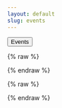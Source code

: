 ```yaml
---
layout: default
slug: events
---
```


<button id="triggerWorkflow">Events</button>

{% raw %}
<script>
document.getElementById('triggerWorkflow').addEventListener('click', () => {
  // Configuration Variables
  const owner = 'marioseixas';
  const repo = 'marioseixas.github.io';
  const workflow_id = 'jekyll.yml'; // Can also be the workflow ID number
  const ref = 'main';
  // It's highly recommended to handle the token securely on the server side
  const personalAccessToken = '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';
  
  const url = `https://api.github.com/repos/${owner}/${repo}/actions/workflows/${workflow_id}/dispatches`;
  
  const data = {
    ref: ref
    // Include inputs here if your workflow requires them
  };
  
  fetch(url, {
    method: 'POST',
    headers: {
      'Authorization': `token ${personalAccessToken}`,
      'Accept': 'application/vnd.github.v3+json',
      'Content-Type': 'application/json'
    },
    body: JSON.stringify(data)
  })
  .then(response => {
    if (response.status === 204) {
      alert('Workflow triggered successfully!');
    } else {
      response.json().then(data => {
        alert(`Failed to trigger workflow: ${data.message}`);
      });
    }
  })
  .catch(error => {
    console.error('Error:', error);
    alert('An error occurred while triggering the workflow.');
  });
});
</script>
{% endraw %}

<!-- Load FullCalendar Library -->
<script src="/assets/js/vendor/fullcalendar/index.global.min.js"></script>

{% raw %}
<script>
  document.addEventListener('DOMContentLoaded', function() {
    var calendarEl = document.getElementById('calendar');
    fetch('/assets/data/events.json')
      .then(response => response.json())
      .then(data => {
        var calendar = new FullCalendar.Calendar(calendarEl, {
          initialView: 'listMonth',
          events: data
        });
        calendar.render();
      })
      .catch(error => {
        console.error('Error loading events:', error);
      });
  });
</script>
{% endraw %}

<div id="calendar"></div>
